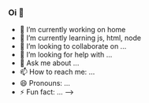 ### Oi 👋



- 🔭 I’m currently working on home
- 🌱 I’m currently learning js, html, node
- 👯 I’m looking to collaborate on ...
- 🤔 I’m looking for help with ...
- 💬 Ask me about ...
- 📫 How to reach me: ...
- 😄 Pronouns: ...
- ⚡ Fun fact: ...
-->
